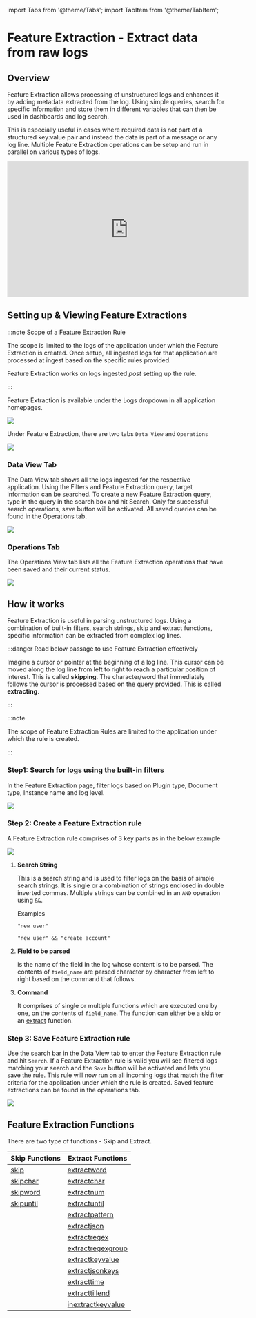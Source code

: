 import Tabs from '@theme/Tabs';
import TabItem from '@theme/TabItem';

# Feature Extraction - Extract data from raw logs

## Overview

Feature Extraction allows processing of unstructured logs and enhances it by adding metadata extracted from the log. Using simple queries, search for specific information and store them in different variables that can then be used in dashboards and log search. 

This is especially useful in cases where required data is not part of a structured key:value pair and instead the data is part of a message or any log line. Multiple Feature Extraction operations can be setup and run in parallel on various types of logs. 

<iframe width="560" height="315" src="https://www.youtube.com/embed/zP7UbSvcg3Q" title="YouTube video player" frameborder="0" allow="accelerometer; autoplay; clipboard-write; encrypted-media; gyroscope; picture-in-picture" allowfullscreen></iframe>



## Setting up & Viewing Feature Extractions

:::note Scope of a Feature Extraction Rule

The scope is limited to the logs of the application under which the Feature Extraction is created. Once setup, all ingested logs for that application are processed at ingest based on the specific rules provided.

Feature Extraction works on logs ingested *post* setting up the rule. 

:::

Feature Extraction is available under the Logs dropdown in all application homepages.

<img src="/img/feature_extraction/feature_extraction_tab.png" />



Under Feature Extraction, there are two tabs `Data View` and `Operations`

<img src="/img/feature_extraction/ui.png" />


### Data View Tab

The Data View tab shows all the logs ingested for the respective application. Using the Filters and Feature Extraction query, target information can be searched. To create a new Feature Extraction query, type in the query in the search box and hit Search. Only for successful search operations, save button will be activated. All saved queries can be found in the Operations tab.

<img src="/img/feature_extraction/data_view.png" />


### Operations Tab

The Operations View tab lists all the Feature Extraction operations that have been saved and their current status. 

<img src="/img/feature_extraction/operations_view.png" />

## How it works ##

Feature Extraction is useful in parsing unstructured logs. Using a combination of built-in filters, search strings,  skip and extract functions, specific information can be extracted from complex log lines.

:::danger Read below passage to use Feature Extraction effectively

Imagine a cursor or pointer at the beginning of a log line. This cursor can be moved along the log line from left to right to reach a particular position of interest. This is called **skipping**. The character/word that immediately follows the cursor is processed based on the query provided. This is called **extracting**. 

:::

:::note

The scope of Feature Extraction Rules are limited to the application under which the rule is created.

:::

### Step1: Search for logs using the built-in filters

In the Feature Extraction page, filter logs based on Plugin type, Document type, Instance name and log level. 

<img src="/img/feature_extraction/filters.png" />

### Step 2: Create a Feature Extraction rule

A Feature Extraction rule comprises of 3 key parts as in the below example

<img src="/img/feature_extraction/syntax.svg" />

1. **Search String**

   This is a search string and is used to filter logs on the basis of simple search strings. It is single or a combination of strings enclosed in double inverted commas. Multiple strings can be combined in an  `AND` operation using `&&`.

   Examples

   `"new user"`

   `"new user" && "create account"`

2. **Field to be parsed**

   is the name of the field in the log whose content is to be parsed. The contents of `field_name` are parsed character by character from left to right based on the command that follows.

3. **Command**

   It comprises of single or multiple functions which are executed one by one, on the contents of `field_name`. The function can either be a [skip](/docs/Log_management/skip_functions) or an [extract](/docs/Log_management/extract_functions) function.





### Step 3: Save Feature Extraction rule

Use the search bar in the Data View tab to enter the Feature Extraction rule and hit `Search`. If a Feature Extraction rule is valid you will see filtered logs matching your search and the `Save` button will be activated and lets you save the rule. This rule will now run on all incoming logs that match the filter criteria for the application under which the rule is created. Saved feature extractions can be found in the operations tab.

<img src="/img/feature_extraction/operations_view.png" />


## Feature Extraction Functions ##

There are two type of functions - Skip and Extract.

| Skip Functions | Extract Functions |
|--|--|
| [skip](/docs/Log_management/skip_functions#skip) | [extractword](/docs/Log_management/extract_functions#extractword) |
| [skipchar](/docs/Log_management/skip_functions#skipchar) | [extractchar](/docs/Log_management/extract_functions#extractchar) |
| [skipword](/docs/Log_management/skip_functions#skipword) | [extractnum](/docs/Log_management/extract_functions#extractnum) |
| [skipuntil](/docs/Log_management/skip_functions#skipuntil) | [extractuntil](/docs/Log_management/extract_functions#extractuntil) |
|  | [extractpattern](/docs/Log_management/extract_functions#extractpattern) |
|  | [extractjson](/docs/Log_management/extract_functions#extractjson) |
|  | [extractregex](/docs/Log_management/extract_functions#extractregex) |
|  | [extractregexgroup](/docs/Log_management/extract_functions#extractregexgroup) |
|  | [extractkeyvalue](/docs/Log_management/extract_functions#extractkeyvalue) |
|  | [extractjsonkeys](/docs/Log_management/extract_functions#extractjsonkeys) |
|  | [extracttime](/docs/Log_management/extract_functions#extracttime) |
|  | [extracttillend](/docs/Log_management/extract_functions#extracttillend) |
|  | [inextractkeyvalue](/docs/Log_management/extract_functions#inextractkeyvalue) |







